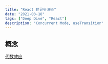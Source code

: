 ```yaml
---
title: "React 的异步渲染"
date: "2021-03-18"
tags: ["Deep Dive", "React"]
description: "Concurrent Mode, useTransition"
---
```


## 概念

[代数效应](https://overreacted.io/zh-hans/algebraic-effects-for-the-rest-of-us/)
